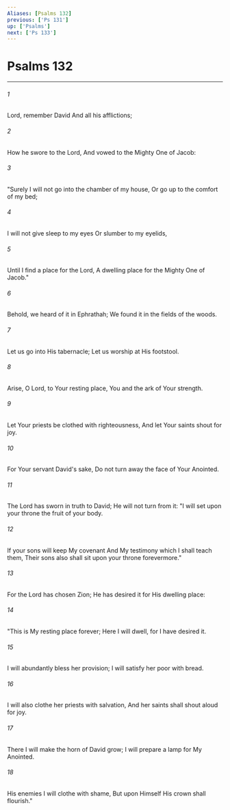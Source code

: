 ```yaml
---
Aliases: [Psalms 132]
previous: ['Ps 131']
up: ['Psalms']
next: ['Ps 133']
---
```

# Psalms 132

***


###### 1 
Lord, remember David And all his afflictions; 

###### 2 
How he swore to the Lord, And vowed to the Mighty One of Jacob: 

###### 3 
"Surely I will not go into the chamber of my house, Or go up to the comfort of my bed; 

###### 4 
I will not give sleep to my eyes Or slumber to my eyelids, 

###### 5 
Until I find a place for the Lord, A dwelling place for the Mighty One of Jacob." 

###### 6 
Behold, we heard of it in Ephrathah; We found it in the fields of the woods. 

###### 7 
Let us go into His tabernacle; Let us worship at His footstool. 

###### 8 
Arise, O Lord, to Your resting place, You and the ark of Your strength. 

###### 9 
Let Your priests be clothed with righteousness, And let Your saints shout for joy. 

###### 10 
For Your servant David's sake, Do not turn away the face of Your Anointed. 

###### 11 
The Lord has sworn in truth to David; He will not turn from it: "I will set upon your throne the fruit of your body. 

###### 12 
If your sons will keep My covenant And My testimony which I shall teach them, Their sons also shall sit upon your throne forevermore." 

###### 13 
For the Lord has chosen Zion; He has desired it for His dwelling place: 

###### 14 
"This is My resting place forever; Here I will dwell, for I have desired it. 

###### 15 
I will abundantly bless her provision; I will satisfy her poor with bread. 

###### 16 
I will also clothe her priests with salvation, And her saints shall shout aloud for joy. 

###### 17 
There I will make the horn of David grow; I will prepare a lamp for My Anointed. 

###### 18 
His enemies I will clothe with shame, But upon Himself His crown shall flourish."
